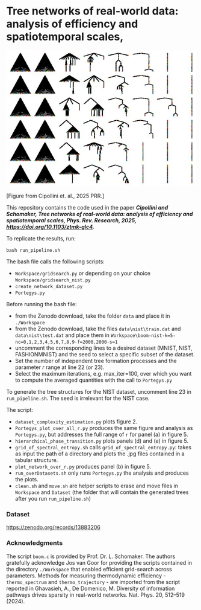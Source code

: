 
# Tree networks of real-world data: analysis of efficiency and spatiotemporal scales,

![screenshot](fig5_trees.jpg)

[Figure from Cipollini et. al., 2025 PRR.]

This repository contains the code used in the paper _**Cipollini and Schomaker, Tree networks of real-world data: analysis of efficiency and spatiotemporal scales, Phys. Rev. Research, 2025, https://doi.org/10.1103/ztmk-glc4.**_

To replicate the results, run:
```
bash run_pipeline.sh
```

The bash file calls the following scripts: 
- `Workspace/gridsearch.py` or depending on your choice `Workspace/gridsearch_nist.py`
- `create_network_dataset.py`
- `Portegys.py`

Before running the bash file: 
- from the Zenodo download, take the folder `data` and place it in `./Workspace`
- from the Zenodo download, take the files `data\nist\train.dat` and `data\nist\test.dat` and place them in `Workspace\boom-nist-k=5-nc=0,1,2,3,4,5,6,7,8,9-f=2000,2000-s=1`
- uncomment the corresponding lines 
to a desired dataset (MNIST, NIST, FASHIONMNIST) and the seed to select a specific subset of the dataset.
- Set the number of independent tree formation processes and the parameter _r_ range at line 22 (or 23).
- Select the maximum iterations, e.g. max_iter=100, over which you want to compute the 
averaged quantities with the call to `Portegys.py`

To generate the tree structures for the NIST dataset, uncomment line 23 in `run_pipeline.sh`. The seed is irrelevant for the NIST case.  

The script:
- `dataset_complexity_estimation.py` plots figure 2.
- `Portegys_plot_over_all_r.py` produces the same figure and analysis as `Portegys.py`, but addresses the full range of `r` for panel (a) in figure 5.
- `hierarchical_phase_transition.py` plots panels (d) and (e) in figure 5.
- `grid_of_spectral_entropy.sh` calls `grid_of_spectral_entropy.py`: takes as input the path of a directory and plots the .jpg files contained in a tabular structure.
- `plot_network_over_r.py` produces panel (b) in figure 5.
- `run_overDatasets.sh` only runs `Portegys.py` the analysis and produces the plots.
- `clean.sh` and `move.sh` are helper scripts to erase and move files in `Workspace` and `Dataset` (the folder that will contain the generated trees after you run `run_pipeline.sh`)

### Dataset
https://zenodo.org/records/13883206

### Acknowledgments
The script `boom.c` is provided by Prof. Dr. L. Schomaker.
The authors gratefully acknowledge Jos van Goor for providing the scripts contained in the directory `./Workspace` that enabled efficient grid-search across parameters.
Methods for measuring thermodynamic efficiency - `thermo_spectrum` and `thermo_trajectory` - are imported from the script reported in
Ghavasieh, A., De Domenico, M. Diversity of information pathways drives sparsity in real-world networks. Nat. Phys. 20, 512–519 (2024).

